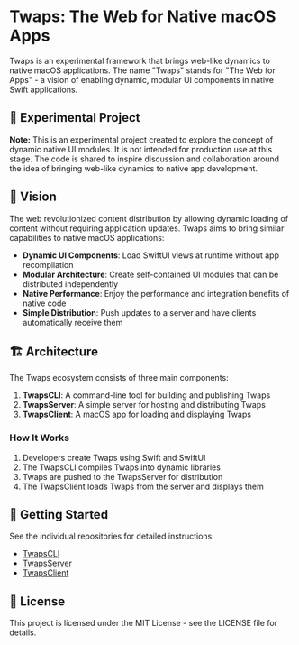 # Twaps: The Web for Native macOS Apps

Twaps is an experimental framework that brings web-like dynamics to native macOS applications. The name "Twaps" stands for "The Web for Apps" - a vision of enabling dynamic, modular UI components in native Swift applications.

## 🧪 Experimental Project

**Note:** This is an experimental project created to explore the concept of dynamic native UI modules. It is not intended for production use at this stage. The code is shared to inspire discussion and collaboration around the idea of bringing web-like dynamics to native app development.

## 🌟 Vision

The web revolutionized content distribution by allowing dynamic loading of content without requiring application updates. Twaps aims to bring similar capabilities to native macOS applications:

- **Dynamic UI Components**: Load SwiftUI views at runtime without app recompilation
- **Modular Architecture**: Create self-contained UI modules that can be distributed independently
- **Native Performance**: Enjoy the performance and integration benefits of native code
- **Simple Distribution**: Push updates to a server and have clients automatically receive them

## 🏗️ Architecture

The Twaps ecosystem consists of three main components:

1. **TwapsCLI**: A command-line tool for building and publishing Twaps
2. **TwapsServer**: A simple server for hosting and distributing Twaps
3. **TwapsClient**: A macOS app for loading and displaying Twaps

### How It Works

1. Developers create Twaps using Swift and SwiftUI
2. The TwapsCLI compiles Twaps into dynamic libraries
3. Twaps are pushed to the TwapsServer for distribution
4. The TwapsClient loads Twaps from the server and displays them

## 🚀 Getting Started

See the individual repositories for detailed instructions:

- [TwapsCLI](https://github.com/Noah-Moller/TwapsCLI)
- [TwapsServer](https://github.com/Noah-Moller/TwapsServer)
- [TwapsClient](https://github.com/Noah-Moller/TwapsClient)

## 📝 License

This project is licensed under the MIT License - see the LICENSE file for details.
